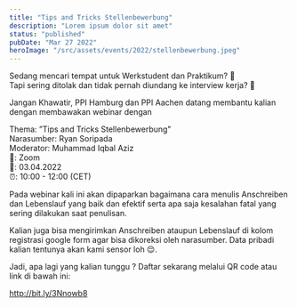 ```yaml
---
title: "Tips and Tricks Stellenbewerbung"
description: "Lorem ipsum dolor sit amet"
status: "published"
pubDate: "Mar 27 2022"
heroImage: "/src/assets/events/2022/stellenbewerbung.jpeg"
---
```


Sedang mencari tempat untuk Werkstudent dan Praktikum? 🤔  
Tapi sering ditolak dan tidak pernah diundang ke interview kerja? 🧐

Jangan Khawatir, PPI Hamburg dan PPI Aachen datang membantu kalian dengan membawakan webinar dengan

Thema: ”Tips and Tricks Stellenbewerbung"  
Narasumber: Ryan Soripada  
Moderator: Muhammad Iqbal Aziz  
📍: Zoom  
📅: 03.04.2022  
⏰: 10:00 - 12:00 (CET)

Pada webinar kali ini akan dipaparkan bagaimana cara menulis Anschreiben dan Lebenslauf yang baik dan efektif serta apa saja kesalahan fatal yang sering dilakukan saat penulisan.

Kalian juga bisa mengirimkan Anschreiben ataupun Lebenslauf di kolom registrasi google form agar bisa dikoreksi oleh narasumber.
Data pribadi kalian tentunya akan kami sensor loh 😌.

Jadi, apa lagi yang kalian tunggu ? Daftar sekarang melalui QR code atau link di bawah ini:

http://bit.ly/3Nnowb8

